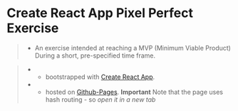 # Create React App Pixel Perfect Exercise 
> - An exercise intended at reaching a MVP (Minimum Viable Product) During a short, pre-specified time frame.

> - * bootstrapped with [Create React App](https://github.com/facebook/create-react-app).
> - * hosted on [Github-Pages](https://squld13.github.io/pp-react-ex/).
>   __Important__ Note that the page uses hash routing - so _open it in a new tab_

